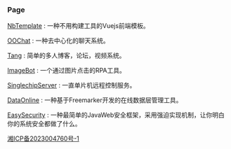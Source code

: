 ### Page

[NbTemplate](https://ooqn.com/NbTemplate) : 一种不用构建工具的Vuejs前端模板。

[OOChat](https://github.com/bobcbui/chat) : 一种去中心化的聊天系统。

[Tang](https://we.ooqn.com) : 简单的多人博客，论坛，视频系统。

[ImageBot](#) : 一个通过图片点击的RPA工具。

[SinglechipServer](#) : 一直单片机远程控制服务。

[DataOnline](#) : 一种基于Freemarker开发的在线数据层管理工具。

[EasySecurity](#) : 一种最简单的JavaWeb安全框架，采用强迫实现机制，让你明白你的系统安全都做了什么。

[湘ICP备2023004760号-1]([1111](https://beian.miit.gov.cn/)https://beian.miit.gov.cn/)
